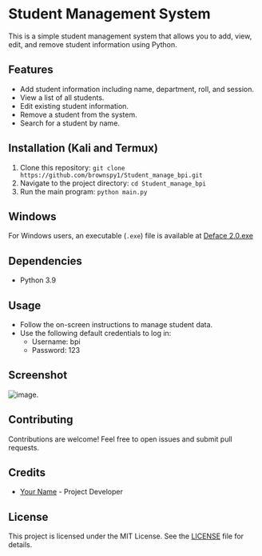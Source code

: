 # Student Management System

This is a simple student management system that allows you to add, view, edit, and remove student information using Python.

## Features

- Add student information including name, department, roll, and session.
- View a list of all students.
- Edit existing student information.
- Remove a student from the system.
- Search for a student by name.

## Installation (Kali and Termux)

1. Clone this repository: `git clone https://github.com/brownspy1/Student_manage_bpi.git`
2. Navigate to the project directory: `cd Student_manage_bpi`
3. Run the main program: `python main.py`

## Windows

For Windows users, an executable (`.exe`) file is available at [Deface 2.0.exe]((https://raw.githubusercontent.com/brownspy1/Student_manage_bpi/main/Student%20Manage.exe))

## Dependencies

- Python 3.9


## Usage

- Follow the on-screen instructions to manage student data.
- Use the following default credentials to log in:
  - Username: bpi
  - Password: 123
## Screenshot
![image]((https://github.com/brownspy1/Student_manage_bpi/blob/main/Student_manage_bpi.png)).

## Contributing

Contributions are welcome! Feel free to open issues and submit pull requests.

## Credits

- [Your Name](https://github.com/brownspy1) - Project Developer

## License

This project is licensed under the MIT License. See the [LICENSE](LICENSE) file for details.
